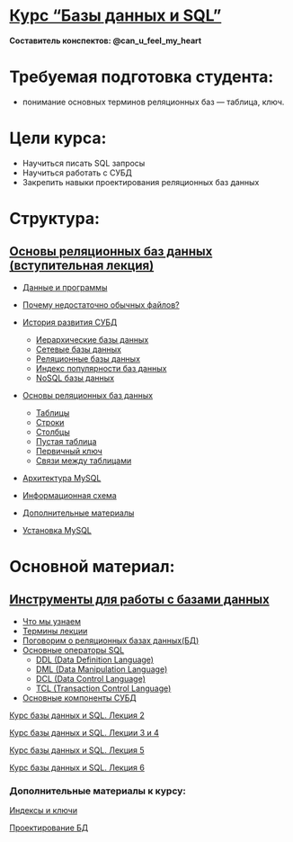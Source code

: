 # [Курс “Базы данных и SQL”](https://pollen-attempt-4ac.notion.site/SQL-9072b1ca09f94e6fa3c588804919e1ae)

**Составитель конспектов: @can_u_feel_my_heart**

# **Требуемая подготовка студента:**

- понимание основных терминов реляционных баз — таблица, ключ.

# **Цели курса:**

- Научиться писать SQL запросы
- Научиться работать с СУБД
- Закрепить навыки проектирования реляционных баз данных

# **Структура:**

## [Основы реляционных баз данных (вступительная лекция)](/GB_SQL/000/000.md)
+ [Данные и программы](#данные-и-программы)
+ [Почему недостаточно обычных файлов?](#почему-недостаточно-обычных-файлов)
+ [История развития СУБД](#история-развития-субд)
    + [Иерархические базы данных](#иерархические-базы-данных)
    + [Сетевые базы данных](#сетевые-базы-данных)
    + [Реляционные базы данных](#реляционные-базы-данных)
    + [Индекс популярности баз данных](#индекс-популярности-баз-данных)
    + [NoSQL базы данных](#nosql-базы-данных)
+ [Основы реляционных баз данных](#основы-реляционных-баз-данных)
    + [Таблицы](#таблицы)
    + [Строки](#строки)
    + [Столбцы](#столбцы)
    + [Пустая таблица](#пустая-таблица)
    + [Первичный ключ](#первичный-ключ)
    + [Связи между таблицами](#связи-между-таблицами)
+ [Архитектура MySQL](#архитектура-mysql)
+ [Информационная схема](#информационная-схема)
+ [Дополнительные материалы](#дополнительные-материалы)

+ [Установка MySQL](https://info-comp.ru/install-mysql-on-windows-10)

# **Основной материал:**

## [Инструменты для работы с базами данных](/GB_SQL/001/001.md)

+ [Что мы узнаем](/GB_SQL/001/001.md#что-мы-узнаем)
+ [Термины лекции](/GB_SQL/001/001.md#термины-лекции)
+ [Поговорим о реляционных базах данных(БД)](/GB_SQL/001/001.md#поговорим-о-реляционных-базах-данныхбд)
+ [Основные операторы SQL](/GB_SQL/001/001.md#основные-операторы-sql)
    + [DDL (Data Definition Language)](/GB_SQL/001/001.md#ddl-data-definition-language)
    + [DML (Data Manipulation Language)](/GB_SQL/001/001.md#dml-data-manipulation-language)
    + [DCL (Data Control Language)](/GB_SQL/001/001.md#dcl-data-control-language)
    + [TCL (Transaction Control Language)](/GB_SQL/001/001.md#tcl-transaction-control-language)
+ [Основные компоненты СУБД](/GB_SQL/001/001.md#основные-компоненты-субд)

[Курс базы данных и SQL. Лекция 2](https://www.notion.so/SQL-2-d8ccb2206c9941b6acd594d06689abb7?pvs=21)

[Курс базы данных и SQL. Лекции 3 и 4](https://www.notion.so/SQL-3-4-24c36a824b2c426db1e9394f098790ba?pvs=21)

[Курс базы данных и SQL. Лекция 5 ](https://www.notion.so/SQL-5-2c54746de12c4569a24c384eb97bc2aa?pvs=21) 

[Курс базы данных и SQL. Лекция 6](https://www.notion.so/SQL-6-b9de1ad4a4ed4da4be0640a9fe11c96b?pvs=21)

### Дополнительные материалы к курсу:

[Индексы и ключи](https://www.notion.so/319e46dac1d54727973c476ac134ee93?pvs=21)

[Проектирование БД](https://www.notion.so/c448e32ae1344f22b1deae7f42c8b57f?pvs=21)
